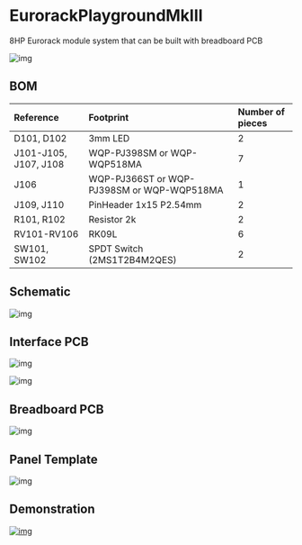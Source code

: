 # EurorackPlaygroundMkIII
8HP Eurorack module system that can be built with breadboard PCB

![img](_data/20240718_20240718-IMGP8865.jpg)


## BOM

|Reference|Footprint|Number of pieces|
|:--|:--|:--|
|D101, D102|3mm LED|2|
|J101-J105, J107, J108|WQP-PJ398SM or WQP-WQP518MA|7|
|J106|WQP-PJ366ST or WQP-PJ398SM or WQP-WQP518MA|1|
|J109, J110|PinHeader 1x15 P2.54mm|2|
|R101, R102|Resistor 2k|2|
|RV101-RV106|RK09L|6|
|SW101, SW102|SPDT Switch (2MS1T2B4M2QES)|2|


## Schematic

![img](_data/epmk3_schematic.png)  


## Interface PCB

![img](_data/epmk3_footprint01.png)  

![img](_data/epmk3_footprint02.png)  


## Breadboard PCB

![img](_data/epmk3_footprint03.png)  


## Panel Template

![img](_data/EurorackPlaygroundMkIII_plate_print_template-brd.svg)  


## Demonstration
[![img](https://github.com/user-attachments/assets/0b5ccc6b-40a2-4344-9bb2-f58af75253c2)](https://youtu.be/szY7E-fJ0OA)
